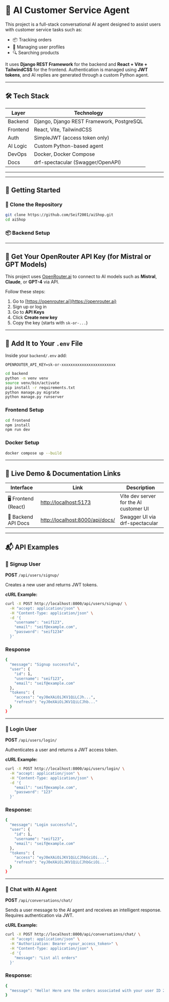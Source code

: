 # 🤖 AI Customer Service Agent

This project is a full-stack conversational AI agent designed to assist users with customer service tasks such as:

- 📦 Tracking orders
- 👤 Managing user profiles
- 🔍 Searching products

It uses **Django REST Framework** for the backend and **React + Vite + TailwindCSS** for the frontend. Authentication is managed using **JWT tokens**, and AI replies are generated through a custom Python agent.

---

## 🛠️ Tech Stack

| Layer        | Technology                            |
|--------------|----------------------------------------|
| Backend      | Django, Django REST Framework, PostgreSQL |
| Frontend     | React, Vite, TailwindCSS               |
| Auth         | SimpleJWT (access token only)          |
| AI Logic     | Custom Python-based agent              |
| DevOps       | Docker, Docker Compose                 |
| Docs         | drf-spectacular (Swagger/OpenAPI)      |

---

---


## 🚀 Getting Started

### 📁 Clone the Repository

```bash
git clone https://github.com/Seif2001/aiShop.git
cd aiShop
```

### 📦 Backend Setup

---

## 🔐 Get Your OpenRouter API Key (for Mistral or GPT Models)

This project uses [OpenRouter.ai](https://openrouter.ai) to connect to AI models such as **Mistral**, **Claude**, or **GPT-4** via API.

Follow these steps:

1. Go to [https://openrouter.ai](https://openrouter.ai)
2. Sign up or log in
3. Go to **API Keys**
4. Click **Create new key**
5. Copy the key (starts with `sk-or-...`)

---

## 🔑 Add It to Your `.env` File

Inside your `backend/.env` add:

```env
OPENROUTER_API_KEY=sk-or-xxxxxxxxxxxxxxxxxxxxxxxx
```
```bash
cd backend
python -m venv venv
source venv/bin/activate
pip install -r requirements.txt
python manage.py migrate
python manage.py runserver
```
### Frontend Setup
```bash
cd frontend
npm install
npm run dev
```

### Docker Setup
```bash
docker compose up --build
```

---

## 🔗 Live Demo & Documentation Links

| Interface            | Link                                                | Description                                   |
|----------------------|-----------------------------------------------------|-----------------------------------------------|
| 🖥️ Frontend (React)  | [http://localhost:5173](http://localhost:5173)      | Vite dev server for the AI customer UI        |
| 📡 Backend API Docs  | [http://localhost:8000/api/docs/](http://localhost:8000/api/docs/) | Swagger UI via drf-spectacular |

---

## 📬 API Examples

### 🔐 Signup User

**POST** `/api/users/signup/`

Creates a new user and returns JWT tokens.

**cURL Example:**

```bash
curl -X POST http://localhost:8000/api/users/signup/ \
  -H "accept: application/json" \
  -H "Content-Type: application/json" \
  -d '{
    "username": "seif123",
    "email": "seif@example.com",
    "password": "seif1234"
  }'
```
### Response
```bash
{
  "message": "Signup successful",
  "user": {
    "id": 1,
    "username": "seif123",
    "email": "seif@example.com"
  },
  "tokens": {
    "access": "eyJ0eXAiOiJKV1QiLCJh...",
    "refresh": "eyJ0eXAiOiJKV1QiLCJhb..."
  }
}
```
---

### 🔑 Login User

**POST** `/api/users/login/`

Authenticates a user and returns a JWT access token.

**cURL Example:**

```bash
curl -X POST http://localhost:8000/api/users/login/ \
  -H "accept: application/json" \
  -H "Content-Type: application/json" \
  -d '{
    "email": "seif@example.com",
    "password": "123"
  }'
```
### Response:
```bash
{
  "message": "Login successful",
  "user": {
    "id": 1,
    "username": "seif123",
    "email": "seif@example.com"
  },
  "tokens": {
    "access": "eyJ0eXAiOiJKV1QiLCJhbGciOi...",
    "refresh": "eyJ0eXAiOiJKV1QiLCJhbGciOi..."
  }
}

```
---

### 💬 Chat with AI Agent

**POST** `/api/conversations/chat/`

Sends a user message to the AI agent and receives an intelligent response. Requires authentication via JWT.

**cURL Example:**

```bash
curl -X POST http://localhost:8000/api/conversations/chat/ \
  -H "accept: application/json" \
  -H "Authorization: Bearer <your_access_token>" \
  -H "Content-Type: application/json" \
  -d '{
    "message": "List all orders"
  }'
```

### Response:
```bash
{
  "message": "Hello! Here are the orders associated with your user ID 2:\n\n1. Order #1: You have a pending order for Noise Cancelling Headphones x2.\n2. Order #2: You also have a pending order for an Iphone x1.\n\nBoth orders are yet to be processed. We'll keep you updated on their status. If you have any other requests or need assistance with something else, feel free to let me know!"
}
```

